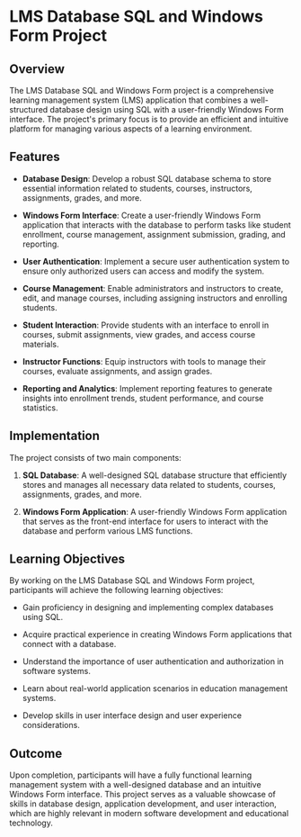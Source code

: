 # LMS Database SQL and Windows Form Project

## Overview

The LMS Database SQL and Windows Form project is a comprehensive learning management system (LMS) application that combines a well-structured database design using SQL with a user-friendly Windows Form interface. The project's primary focus is to provide an efficient and intuitive platform for managing various aspects of a learning environment.

## Features

- **Database Design**: Develop a robust SQL database schema to store essential information related to students, courses, instructors, assignments, grades, and more.

- **Windows Form Interface**: Create a user-friendly Windows Form application that interacts with the database to perform tasks like student enrollment, course management, assignment submission, grading, and reporting.

- **User Authentication**: Implement a secure user authentication system to ensure only authorized users can access and modify the system.

- **Course Management**: Enable administrators and instructors to create, edit, and manage courses, including assigning instructors and enrolling students.

- **Student Interaction**: Provide students with an interface to enroll in courses, submit assignments, view grades, and access course materials.

- **Instructor Functions**: Equip instructors with tools to manage their courses, evaluate assignments, and assign grades.

- **Reporting and Analytics**: Implement reporting features to generate insights into enrollment trends, student performance, and course statistics.

## Implementation

The project consists of two main components:

1. **SQL Database**: A well-designed SQL database structure that efficiently stores and manages all necessary data related to students, courses, assignments, grades, and more.

2. **Windows Form Application**: A user-friendly Windows Form application that serves as the front-end interface for users to interact with the database and perform various LMS functions.

## Learning Objectives

By working on the LMS Database SQL and Windows Form project, participants will achieve the following learning objectives:

- Gain proficiency in designing and implementing complex databases using SQL.

- Acquire practical experience in creating Windows Form applications that connect with a database.

- Understand the importance of user authentication and authorization in software systems.

- Learn about real-world application scenarios in education management systems.

- Develop skills in user interface design and user experience considerations.

## Outcome

Upon completion, participants will have a fully functional learning management system with a well-designed database and an intuitive Windows Form interface. This project serves as a valuable showcase of skills in database design, application development, and user interaction, which are highly relevant in modern software development and educational technology.
